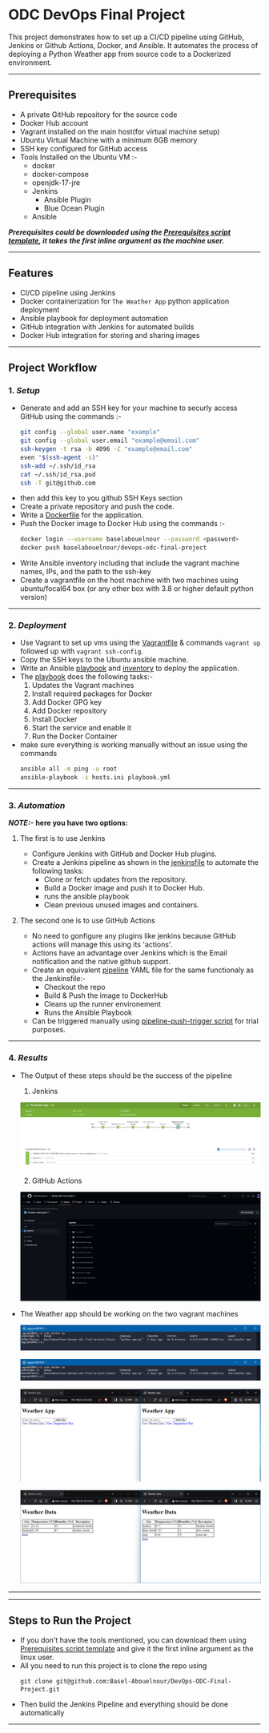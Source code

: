 # ODC DevOps Final Project

This project demonstrates how to set up a CI/CD pipeline using GitHub, Jenkins or Github Actions, Docker, and Ansible. It automates the process of deploying a Python Weather app from source code to a Dockerized environment.

---

## Prerequisites
 
- A private GitHub repository for the source code
- Docker Hub account
- Vagrant installed on the main host(for virtual machine setup)
- Ubuntu Virtual Machine with a minimum 6GB memory
- SSH key configured for GitHub access
- Tools Installed on the Ubuntu VM :-
  - docker
  - docker-compose
  - openjdk-17-jre
  - Jenkins
    - Ansible Plugin
    - Blue Ocean Plugin
  - Ansible
    
***Prerequisites could be downloaded using the [Prerequisites script template](prerequisites-script-template.sh), it takes the first inline argument as the machine user.***

---

## Features

- CI/CD pipeline using Jenkins
- Docker containerization for `The Weather App` python application deployment
- Ansible playbook for deployment automation
- GitHub integration with Jenkins for automated builds
- Docker Hub integration for storing and sharing images

---

## Project Workflow

### 1. *Setup*
   - Generate and add an SSH key for your machine to securly access GitHub using the commands :-
      ```bash
      git config --global user.name "example"
      git config --global user.email "example@email.com"
      ssh-keygen -t rsa -b 4096 -C "example@email.com"
      even "$(ssh-agent -s)"
      ssh-add ~/.ssh/id_rsa
      cat ~/.ssh/id_rsa.pud
      ssh -T git@github.com
      ```
   - then add this key to you github SSH Keys section 
   - Create a private repository and push the code.
   - Write a [Dockerfile](Dockerfile) for the application.
   - Push the Docker image to Docker Hub using the commands :-
     ```bash
     docker login --username baselabouelnour --password <password>
     docker push baselabouelnour/devops-odc-final-project
     ```
   - Write Ansible inventory including that include the vagrant machine names, IPs, and the path to the ssh-key
   - Create a vagrantfile on the host machine with two machines using ubuntu/focal64 box (or any other box with 3.8 or 
      higher default python version)
***

### 2. *Deployment*
   - Use Vagrant to set up vms using the [Vagrantfile](Vagrantfile) & commands `vagrant up` followed up with `vagrant ssh-config`.
   - Copy the SSH keys to the Ubuntu ansible machine.
   - Write an Ansible [playbook](playbook.yml) and [inventory](hosts.ini) to deploy the application.
   - The [playbook](playbook.yml) does the following tasks:-
     1. Updates the Vagrant machines
     2. Install required packages for Docker
     3. Add Docker GPG key
     4. Add Docker repository
     5. Install Docker 
     6. Start the service and enable it
     7. Run the Docker Container 
   - make sure everything is working manually without an issue using the commands
     ```bash
     ansible all -m ping -u root
     ansible-playbook -i hosts.ini playbook.yml
     ```
***
     
### 3. *Automation*
***NOTE:-***
 **here you have two options:**
1. The first is to use Jenkins 
   - Configure Jenkins with GitHub and Docker Hub plugins.
   - Create a Jenkins pipeline as shown in the [jenkinsfile](jenkinsfile) to automate the following tasks:
     - Clone or fetch updates from the repository.
     - Build a Docker image and push it to Docker Hub.
     - runs the ansible playbook
     - Clean previous unused images and containers.

       
2. The second one is to use GitHub Actions
   - No need to gonfigure any plugins like jenkins because GitHub actions will manage this using its 'actions'.
   - Actions have an advantage over Jenkins which is the Email notification and the native github support. 
   - Create an equivalent [pipeline](.github/workflows/main.yml) YAML file for the same functionaly as the Jenkinsfile:-
     - Checkout the repo
     - Build & Push the image to DockerHub
     - Cleans up the runner environement
     - Runs the Ansible Playbook
   - Can be triggered manually using [pipeline-push-trigger script](pipeline-push-trigger.sh) for trial purposes.
   
***
       
### 4. *Results*
   - The Output of these steps should be the success of the pipeline
     1. Jenkins 
     
     ![Pipeline success](images/Pipeline-after-cleanup-closed.png)
     
     2. GitHub Actions
        
     ![Actions Pipeline Success](images/Pipeline-Success-Actions.png)
     
   - The Weather app should be working on the two vagrant machines
     
     ![VM1 docker ps output](images/VM1-docker-ps.png)

     ![VM2 docker ps output](images/VM2-docker-ps.png)
     
     ![Working App](images/The-Weather-App.png)

     ![Working App](images/The-Weather-App-Data.png)

***


---

## Steps to Run the Project
- If you don't have the tools mentioned, you can download them using [Prerequisites script template](prerequisites-script-template.sh) and give it the first inline argument as the linux user.
- All you need to run this project is to clone the repo using
  ```
  git clone git@github.com:Basel-Abouelnour/DevOps-ODC-Final-Project.git
  ```
- Then build the Jenkins Pipeline and everything should be done automatically
---
